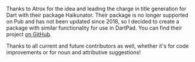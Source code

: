 Thanks to Atrox for the idea and leading the charge in
title generation for Dart with their package Haikunator.
Their package is no longer supported on Pub and
has not been updated since 2018, so
I decided to create a package with similar functionality for use in DartPad.
You can find their project [on GitHub](https://github.com/Atrox/haikunatordart).

Thanks to all current and future contributors as well, whether
it's for code improvements or for noun and attributive suggestions!

